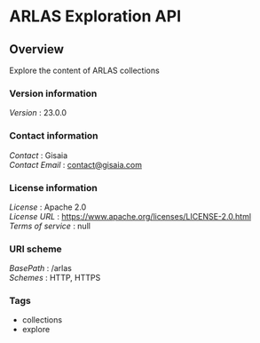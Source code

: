 # ARLAS Exploration API


<a name="overview"></a>
## Overview
Explore the content of ARLAS collections


### Version information
*Version* : 23.0.0


### Contact information
*Contact* : Gisaia  
*Contact Email* : contact@gisaia.com


### License information
*License* : Apache 2.0  
*License URL* : https://www.apache.org/licenses/LICENSE-2.0.html  
*Terms of service* : null


### URI scheme
*BasePath* : /arlas  
*Schemes* : HTTP, HTTPS


### Tags

* collections
* explore



